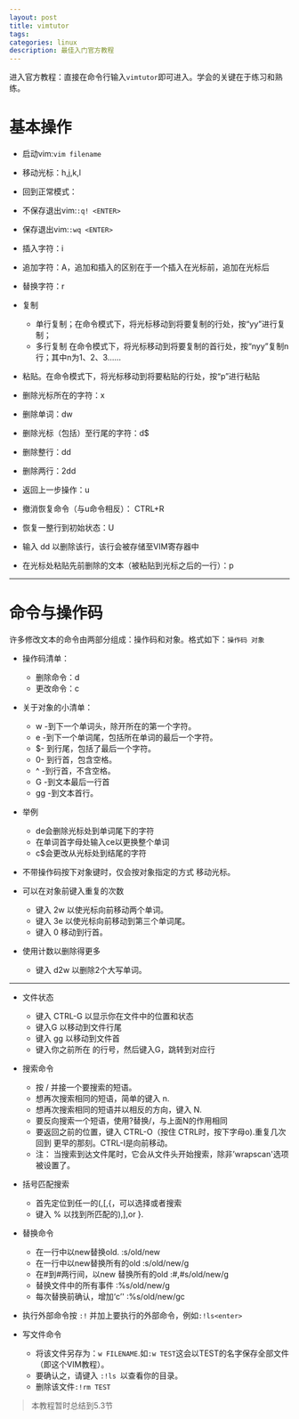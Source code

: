 ```yaml
---
layout: post
title: vimtutor
tags:
categories: linux
description: 最佳入门官方教程
---
```


进入官方教程：直接在命令行输入`vimtutor`即可进入。学会的关键在于练习和熟练。

# 基本操作

* 启动vim:`vim filename`
* 移动光标：h,j,k,l
* 回到正常模式：<ESC>
* 不保存退出vim:`:q! <ENTER>`
* 保存退出vim:`:wq <ENTER>`

* 插入字符：i
* 追加字符：A，追加和插入的区别在于一个插入在光标前，追加在光标后
* 替换字符：r

* 复制
	* 单行复制；在命令模式下，将光标移动到将要复制的行处，按“yy”进行复制；
	* 多行复制 在命令模式下，将光标移动到将要复制的首行处，按“nyy”复制n行；其中n为1、2、3……

* 粘贴。在命令模式下，将光标移动到将要粘贴的行处，按“p”进行粘贴

* 删除光标所在的字符：x
* 删除单词：dw
* 删除光标（包括）至行尾的字符：d$
* 删除整行：dd
* 删除两行：2dd

* 返回上一步操作：u
* 撤消恢复命令（与u命令相反）： CTRL+R
* 恢复一整行到初始状态：U

* 输入 dd 以删除该行，该行会被存储至VIM寄存器中
* 在光标处粘贴先前删除的文本（被粘贴到光标之后的一行）：p

---

# 命令与操作码

许多修改文本的命令由两部分组成：操作码和对象。格式如下：`操作码 对象`

* 操作码清单：
	* 删除命令：d
	* 更改命令：c
* 关于对象的小清单：
	* w -到下一个单词头，除开所在的第一个字符。
	* e -到下一个单词尾，包括所在单词的最后一个字符。
	* $- 到行尾，包括了最后一个字符。
	* 0- 到行首，包含空格。
	* ^ -到行首，不含空格。
	* G -到文本最后一行首
	* gg -到文本首行。
* 举例
	- de会删除光标处到单词尾下的字符
	- 在单词首字母处输入ce以更换整个单词
	- c$会更改从光标处到结尾的字符

* 不带操作码按下对象键时，仅会按对象指定的方式 移动光标。
* 可以在对象前键入重复的次数
	* 键入 2w 以使光标向前移动两个单词。
	* 键入 3e 以使光标向前移动到第三个单词尾。
	* 键入 0 移动到行首。
* 使用计数以删除得更多
	* 键入 d2w 以删除2个大写单词。

---

* 文件状态
	* 键入 CTRL-G 以显示你在文件中的位置和状态
	* 键入G 以移动到文件行尾
	* 键入 gg 以移动到文件首
	* 键入你之前所在 的行号，然后键入G，跳转到对应行
* 搜索命令
	* 按 / 并接一个要搜索的短语。
	* 想再次搜索相同的短语，简单的键入 n.
	* 想再次搜索相同的短语并以相反的方向，键入 N.
	* 要反向搜索一个短语，使用?替换/，与上面N的作用相同
	* 要返回之前的位置，键入 CTRL-O（按住 CTRL时，按下字母o).重复几次回到
	更早的那刻。CTRL-I是向前移动。
	* 注： 当搜索到达文件尾时，它会从文件头开始搜索，除非’wrapscan'选项被设置了。
* 括号匹配搜索
	* 首先定位到任一的(,[,{，可以选择或者搜索
	* 键入 % 以找到所匹配的),],or }.
* 替换命令
	* 在一行中以new替换old. :s/old/new
	* 在一行中以new替换所有的old :s/old/new/g
	* 在#到#两行间，以new 替换所有的old :#,#s/old/new/g
	* 替换文件中的所有事件 :%s/old/new/g
	* 每次替换前确认，增加‘c’' :%s/old/new/gc

* 执行外部命令按 `:!` 并加上要执行的外部命令，例如`:!ls<enter>`
* 写文件命令
	* 将该文件另存为：`w FILENAME`.如`:w TEST`这会以TEST的名字保存全部文件（即这个VIM教程）。
	* 要确认之，请键入 `:!ls `以查看你的目录。
	* 删除该文件`:!rm TEST`

> 本教程暂时总结到5.3节
